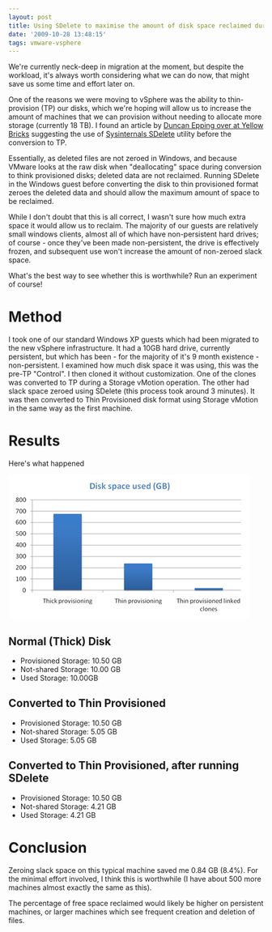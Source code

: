 ```yaml
---
layout: post
title: Using SDelete to maximise the amount of disk space reclaimed during conversion to thin-provisioned disks
date: '2009-10-28 13:48:15'
tags: vmware-vsphere
---
```


We're currently neck-deep in migration at the moment, but despite the workload, it's always worth considering what we can do now, that might save us some time and effort later on.

One of the reasons we were moving to vSphere was the ability to thin-provision (TP) our disks, which we're hoping will allow us to increase the amount of machines that we can provision without needing to allocate more storage (currently 18 TB).  I found an article by [Duncan Epping over at Yellow Bricks](http://www.yellow-bricks.com/2009/07/31/storage-vmotion-and-moving-to-a-thin-provisioned-disk/) suggesting the use of [Sysinternals SDelete](http://technet.microsoft.com/en-ca/sysinternals/bb897443.aspx) utility before the conversion to TP.

Essentially, as deleted files are not zeroed in Windows, and because VMware looks at the raw disk when "deallocating" space during conversion to think provisioned disks; deleted data are not reclaimed.  Running SDelete in the Windows guest before converting the disk to thin provisioned format zeroes the deleted data and should allow the maximum amount of space to be reclaimed.

While I don't doubt that this is all correct, I wasn't sure how much extra space it would allow us to reclaim. The majority of our guests are relatively small windows clients, almost all of which have non-persistent hard drives; of course  - once they've been made non-persistent, the drive is effectively frozen, and subsequent use won't increase the amount of non-zeroed slack space.

What's the best way to see whether this is worthwhile? Run an experiment of course!


# Method

I took one of our standard Windows XP guests which had been migrated to the new vSphere infrastructure. It had a 10GB hard drive, currently persistent, but which has been  - for the majority of it's 9 month existence  - non-persistent. I examined how much disk space it was using, this was the pre-TP "Control". I then cloned it without customization. One of the clones was converted to TP during a Storage vMotion operation. The other had slack space zeroed using SDelete (this process took around 3 minutes). It was then converted to Thin Provisioned disk format using Storage vMotion in the same way as the first machine.


# Results

Here's what happened

![](/assets/DiskSpaceUsed1.png)

## Normal (Thick) Disk

- Provisioned Storage: 10.50 GB
- Not-shared Storage: 10.00 GB
- Used Storage: 10.00GB

## Converted to Thin Provisioned

- Provisioned Storage: 10.50 GB
- Not-shared Storage: 5.05 GB
- Used Storage: 5.05 GB

## Converted to Thin Provisioned, **after** running SDelete

- Provisioned Storage: 10.50 GB
- Not-shared Storage: 4.21 GB
- Used Storage: 4.21 GB


# Conclusion

Zeroing slack space on this typical machine saved me 0.84 GB (8.4%). For the minimal effort involved, I think this is worthwhile (I have about 500 more machines almost exactly the same as this).

The percentage of free space reclaimed would likely be higher on persistent machines, or larger machines which see frequent creation and deletion of files.